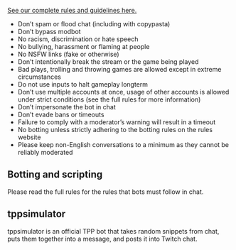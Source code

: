 [See our complete rules and guidelines here.](https://docs.google.com/document/d/1qKUs1m_YTXPdARMkWg3E4eM6igNNzXBRhR0ctaW7veI/edit?usp=sharing)

* Don’t spam or flood chat (including with copypasta)
* Don’t bypass modbot
* No racism, discrimination or hate speech
* No bullying, harassment or flaming at people
* No NSFW links (fake or otherwise)
* Don’t intentionally break the stream or the game being played
* Bad plays, trolling and throwing games are allowed except in extreme circumstances
* Do not use inputs to halt gameplay longterm
* Don’t use multiple accounts at once, usage of other accounts is allowed under strict conditions (see the full rules for more information)
* Don’t impersonate the bot in chat
* Don’t evade bans or timeouts
* Failure to comply with a moderator’s warning will result in a timeout
* No botting unless strictly adhering to the botting rules on the rules website
* Please keep non-English conversations to a minimum as they cannot be reliably moderated

## Botting and scripting

Please read the full rules for the rules that bots must follow in chat.

## tppsimulator

tppsimulator is an official TPP bot that takes random snippets from chat, puts them together into a message, and posts it into Twitch chat.

